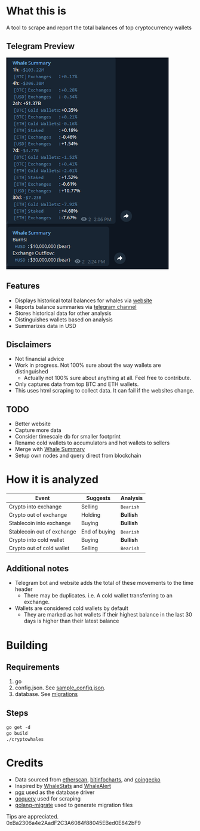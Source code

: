 # What this is
A tool to scrape and report the total balances of top cryptocurrency wallets

## Telegram Preview
![preview](https://github.com/enzosv/cryptowhales/blob/main/telegram.png)

## Features
* Displays historical total balances for whales via [website](https://enzosv.github.io/cryptowhales)
* Reports balance summaries via [telegram channel](https://t.me/whalesummary/)
* Stores historical data for other analysis
* Distinguishes wallets based on analysis
* Summarizes data in USD

## Disclaimers
* Not financial advice
* Work in progress. Not 100% sure about the way wallets are distinguished
  * Actually not 100% sure about anything at all. Feel free to contribute.
* Only captures data from top BTC and ETH wallets.
* This uses html scraping to collect data. It can fail if the websites change.

## TODO
* Better website
* Capture more data
* Consider timescale db for smaller footprint
* Rename cold wallets to accumulators and hot wallets to sellers
* Merge with [Whale Summary](https://github.com/enzosv/whalesummary)
* Setup own nodes and query direct from blockchain

# How it is analyzed

**Event**  | **Suggests** | **Analysis**
---------- | ------------ | ------------ 
Crypto into exchange | Selling | `Bearish` 
Crypto out of exchange | Holding | **Bullish** 
Stablecoin into exchange | Buying | **Bullish** 
Stablecoin out of exchange | End of buying | `Bearish` 
Crypto into cold wallet | Buying | **Bullish** 
Crypto out of cold wallet | Selling | `Bearish` 
## Additional notes
* Telegram bot and website adds the total of these movements to the time header
    * There may be duplicates. i.e. A cold wallet transferring to an exchange.
* Wallets are considered cold wallets by default
  * They are marked as hot wallets if their highest balance in the last 30 days is higher than their latest balance


# Building
## Requirements
1. go
2. config.json. See [sample_config.json](https://github.com/enzosv/cryptowhales/blob/master/sample_config.json). 
3. database. See [migrations](https://github.com/enzosv/cryptowhales/blob/main/db/migrations/20220118193021_initialize_schema.up.sql)
## Steps
```
go get -d
go build
./cryptowhales
```
# Credits
* Data sourced from [etherscan](https://etherscan.io/accounts), [bitinfocharts](https://bitinfocharts.com/top-100-richest-bitcoin-addresses.html), and [coingecko](https://www.coingecko.com/)
* Inspired by [WhaleStats](https://www.whalestats.com/) and [WhaleAlert](https://whale-alert.io/)
* [pgx](https://github.com/jackc/pgx) used as the database driver
* [goquery](https://github.com/PuerkitoBio/goquery) used for scraping
* [golang-migrate](https://github.com/golang-migrate/migrate) used to generate migration files

Tips are appreciated. 0xBa2306a4e2AadF2C3A6084f88045EBed0E842bF9